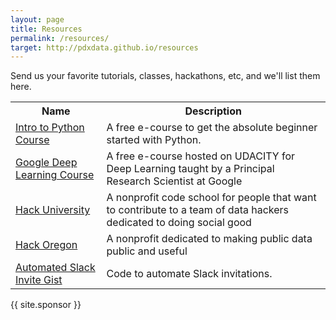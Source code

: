 ```yaml
---
layout: page
title: Resources
permalink: /resources/
target: http://pdxdata.github.io/resources
---
```

Send us your favorite tutorials, classes, hackathons, etc, and we'll list them here.

<table>
  <tr>
    <th>Name</th>
    <th>Description</th>
  </tr><tr>
    <td><a href="https://www.codecademy.com/learn/python">Intro to Python Course</a></td>
    <td>A free e-course to get the absolute beginner started with Python.</td>
  </tr><tr>
    <td><a href="https://www.udacity.com/course/deep-learning--ud730">Google Deep Learning Course</a></td>
    <td>A free e-course hosted on UDACITY for Deep Learning taught by a Principal Research Scientist at Google</td>
  </tr><tr>
    <td><a href="http://www.hackoregon.org/hack-university/">Hack University</a></td>
    <td>A nonprofit code school for people that want to contribute to a team of data hackers dedicated to doing social good</td>
  </tr><tr>
    <td><a href="//hackoregon.org">Hack Oregon</a></td>
    <td>A nonprofit dedicated to making public data public and useful</td>
  </tr><tr>
    <td><a href="//gist.github.com/vors/bd585fc6e3d027804f80">Automated Slack Invite Gist</a></td>
    <td>Code to automate Slack invitations.</td>
  </tr>
</table>

{{ site.sponsor }}
